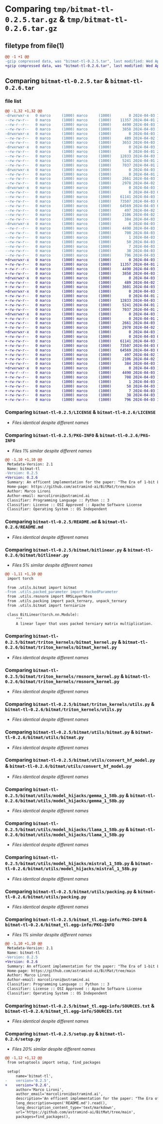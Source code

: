 # Comparing `tmp/bitmat-tl-0.2.5.tar.gz` & `tmp/bitmat-tl-0.2.6.tar.gz`

## filetype from file(1)

```diff
@@ -1 +1 @@
-gzip compressed data, was "bitmat-tl-0.2.5.tar", last modified: Wed Apr  3 15:25:08 2024, max compression
+gzip compressed data, was "bitmat-tl-0.2.6.tar", last modified: Wed Apr  3 15:29:57 2024, max compression
```

## Comparing `bitmat-tl-0.2.5.tar` & `bitmat-tl-0.2.6.tar`

### file list

```diff
@@ -1,32 +1,32 @@
-drwxrwxr-x   0 marco     (1000) marco     (1000)        0 2024-04-03 15:25:08.241686 bitmat-tl-0.2.5/
--rw-rw-r--   0 marco     (1000) marco     (1000)    11357 2024-04-01 22:08:01.000000 bitmat-tl-0.2.5/LICENSE
--rw-r--r--   0 marco     (1000) marco     (1000)     4490 2024-04-03 15:25:08.241686 bitmat-tl-0.2.5/PKG-INFO
--rw-rw-r--   0 marco     (1000) marco     (1000)     3858 2024-04-03 15:23:23.000000 bitmat-tl-0.2.5/README.md
-drwxrwxr-x   0 marco     (1000) marco     (1000)        0 2024-04-03 15:25:08.237686 bitmat-tl-0.2.5/bitmat/
--rw-rw-r--   0 marco     (1000) marco     (1000)      489 2024-04-02 10:34:53.000000 bitmat-tl-0.2.5/bitmat/__init__.py
--rw-rw-r--   0 marco     (1000) marco     (1000)     3653 2024-04-03 15:23:23.000000 bitmat-tl-0.2.5/bitmat/bitlinear.py
-drwxrwxr-x   0 marco     (1000) marco     (1000)        0 2024-04-03 15:25:08.237686 bitmat-tl-0.2.5/bitmat/triton_kernels/
--rw-rw-r--   0 marco     (1000) marco     (1000)        0 2024-04-01 22:08:01.000000 bitmat-tl-0.2.5/bitmat/triton_kernels/__init__.py
--rw-rw-r--   0 marco     (1000) marco     (1000)    12833 2024-04-03 15:23:23.000000 bitmat-tl-0.2.5/bitmat/triton_kernels/bitmat_kernel.py
--rw-rw-r--   0 marco     (1000) marco     (1000)     5241 2024-04-01 22:08:01.000000 bitmat-tl-0.2.5/bitmat/triton_kernels/rmsnorm_kernel.py
--rw-rw-r--   0 marco     (1000) marco     (1000)     7037 2024-04-01 22:08:01.000000 bitmat-tl-0.2.5/bitmat/triton_kernels/utils.py
-drwxrwxr-x   0 marco     (1000) marco     (1000)        0 2024-04-03 15:25:08.237686 bitmat-tl-0.2.5/bitmat/utils/
--rw-rw-r--   0 marco     (1000) marco     (1000)        0 2024-04-01 22:08:01.000000 bitmat-tl-0.2.5/bitmat/utils/__init__.py
--rw-rw-r--   0 marco     (1000) marco     (1000)     2661 2024-04-03 15:23:23.000000 bitmat-tl-0.2.5/bitmat/utils/bitmat.py
--rw-rw-r--   0 marco     (1000) marco     (1000)     2978 2024-04-02 10:12:51.000000 bitmat-tl-0.2.5/bitmat/utils/convert_hf_model.py
-drwxrwxr-x   0 marco     (1000) marco     (1000)        0 2024-04-03 15:25:08.241686 bitmat-tl-0.2.5/bitmat/utils/model_hijacks/
--rw-rw-r--   0 marco     (1000) marco     (1000)        0 2024-04-03 09:15:16.000000 bitmat-tl-0.2.5/bitmat/utils/model_hijacks/__init__.py
--rw-rw-r--   0 marco     (1000) marco     (1000)    61141 2024-04-03 11:12:23.000000 bitmat-tl-0.2.5/bitmat/utils/model_hijacks/gemma_1_58b.py
--rw-rw-r--   0 marco     (1000) marco     (1000)    73507 2024-04-03 09:20:11.000000 bitmat-tl-0.2.5/bitmat/utils/model_hijacks/llama_1_58b.py
--rw-rw-r--   0 marco     (1000) marco     (1000)    64569 2024-04-03 09:20:11.000000 bitmat-tl-0.2.5/bitmat/utils/model_hijacks/mistral_1_58b.py
--rw-rw-r--   0 marco     (1000) marco     (1000)      497 2024-04-02 12:56:59.000000 bitmat-tl-0.2.5/bitmat/utils/pack_model_before_save.py
--rw-rw-r--   0 marco     (1000) marco     (1000)     2106 2024-04-02 15:23:36.000000 bitmat-tl-0.2.5/bitmat/utils/packing.py
--rw-rw-r--   0 marco     (1000) marco     (1000)      384 2024-04-03 11:10:02.000000 bitmat-tl-0.2.5/bitmat/utils/rmsnorm.py
-drwxrwxr-x   0 marco     (1000) marco     (1000)        0 2024-04-03 15:25:08.241686 bitmat-tl-0.2.5/bitmat_tl.egg-info/
--rw-r--r--   0 marco     (1000) marco     (1000)     4490 2024-04-03 15:25:08.000000 bitmat-tl-0.2.5/bitmat_tl.egg-info/PKG-INFO
--rw-rw-r--   0 marco     (1000) marco     (1000)      708 2024-04-03 15:25:08.000000 bitmat-tl-0.2.5/bitmat_tl.egg-info/SOURCES.txt
--rw-rw-r--   0 marco     (1000) marco     (1000)        1 2024-04-03 15:25:08.000000 bitmat-tl-0.2.5/bitmat_tl.egg-info/dependency_links.txt
--rw-rw-r--   0 marco     (1000) marco     (1000)       50 2024-04-03 15:25:08.000000 bitmat-tl-0.2.5/bitmat_tl.egg-info/requires.txt
--rw-rw-r--   0 marco     (1000) marco     (1000)        7 2024-04-03 15:25:08.000000 bitmat-tl-0.2.5/bitmat_tl.egg-info/top_level.txt
--rw-rw-r--   0 marco     (1000) marco     (1000)       38 2024-04-03 15:25:08.241686 bitmat-tl-0.2.5/setup.cfg
--rw-rw-r--   0 marco     (1000) marco     (1000)      796 2024-04-03 15:23:23.000000 bitmat-tl-0.2.5/setup.py
+drwxrwxr-x   0 marco     (1000) marco     (1000)        0 2024-04-03 15:29:57.322961 bitmat-tl-0.2.6/
+-rw-rw-r--   0 marco     (1000) marco     (1000)    11357 2024-04-01 22:08:01.000000 bitmat-tl-0.2.6/LICENSE
+-rw-r--r--   0 marco     (1000) marco     (1000)     4490 2024-04-03 15:29:57.322961 bitmat-tl-0.2.6/PKG-INFO
+-rw-rw-r--   0 marco     (1000) marco     (1000)     3858 2024-04-03 15:23:23.000000 bitmat-tl-0.2.6/README.md
+drwxrwxr-x   0 marco     (1000) marco     (1000)        0 2024-04-03 15:29:57.318961 bitmat-tl-0.2.6/bitmat/
+-rw-rw-r--   0 marco     (1000) marco     (1000)      489 2024-04-02 10:34:53.000000 bitmat-tl-0.2.6/bitmat/__init__.py
+-rw-rw-r--   0 marco     (1000) marco     (1000)     3601 2024-04-03 15:28:54.000000 bitmat-tl-0.2.6/bitmat/bitlinear.py
+drwxrwxr-x   0 marco     (1000) marco     (1000)        0 2024-04-03 15:29:57.318961 bitmat-tl-0.2.6/bitmat/triton_kernels/
+-rw-rw-r--   0 marco     (1000) marco     (1000)        0 2024-04-01 22:08:01.000000 bitmat-tl-0.2.6/bitmat/triton_kernels/__init__.py
+-rw-rw-r--   0 marco     (1000) marco     (1000)    12833 2024-04-03 15:23:23.000000 bitmat-tl-0.2.6/bitmat/triton_kernels/bitmat_kernel.py
+-rw-rw-r--   0 marco     (1000) marco     (1000)     5241 2024-04-01 22:08:01.000000 bitmat-tl-0.2.6/bitmat/triton_kernels/rmsnorm_kernel.py
+-rw-rw-r--   0 marco     (1000) marco     (1000)     7037 2024-04-01 22:08:01.000000 bitmat-tl-0.2.6/bitmat/triton_kernels/utils.py
+drwxrwxr-x   0 marco     (1000) marco     (1000)        0 2024-04-03 15:29:57.318961 bitmat-tl-0.2.6/bitmat/utils/
+-rw-rw-r--   0 marco     (1000) marco     (1000)        0 2024-04-01 22:08:01.000000 bitmat-tl-0.2.6/bitmat/utils/__init__.py
+-rw-rw-r--   0 marco     (1000) marco     (1000)     2661 2024-04-03 15:23:23.000000 bitmat-tl-0.2.6/bitmat/utils/bitmat.py
+-rw-rw-r--   0 marco     (1000) marco     (1000)     2978 2024-04-02 10:12:51.000000 bitmat-tl-0.2.6/bitmat/utils/convert_hf_model.py
+drwxrwxr-x   0 marco     (1000) marco     (1000)        0 2024-04-03 15:29:57.322961 bitmat-tl-0.2.6/bitmat/utils/model_hijacks/
+-rw-rw-r--   0 marco     (1000) marco     (1000)        0 2024-04-03 09:15:16.000000 bitmat-tl-0.2.6/bitmat/utils/model_hijacks/__init__.py
+-rw-rw-r--   0 marco     (1000) marco     (1000)    61141 2024-04-03 11:12:23.000000 bitmat-tl-0.2.6/bitmat/utils/model_hijacks/gemma_1_58b.py
+-rw-rw-r--   0 marco     (1000) marco     (1000)    73507 2024-04-03 09:20:11.000000 bitmat-tl-0.2.6/bitmat/utils/model_hijacks/llama_1_58b.py
+-rw-rw-r--   0 marco     (1000) marco     (1000)    64569 2024-04-03 09:20:11.000000 bitmat-tl-0.2.6/bitmat/utils/model_hijacks/mistral_1_58b.py
+-rw-rw-r--   0 marco     (1000) marco     (1000)      497 2024-04-02 12:56:59.000000 bitmat-tl-0.2.6/bitmat/utils/pack_model_before_save.py
+-rw-rw-r--   0 marco     (1000) marco     (1000)     2106 2024-04-02 15:23:36.000000 bitmat-tl-0.2.6/bitmat/utils/packing.py
+-rw-rw-r--   0 marco     (1000) marco     (1000)      384 2024-04-03 11:10:02.000000 bitmat-tl-0.2.6/bitmat/utils/rmsnorm.py
+drwxrwxr-x   0 marco     (1000) marco     (1000)        0 2024-04-03 15:29:57.322961 bitmat-tl-0.2.6/bitmat_tl.egg-info/
+-rw-r--r--   0 marco     (1000) marco     (1000)     4490 2024-04-03 15:29:57.000000 bitmat-tl-0.2.6/bitmat_tl.egg-info/PKG-INFO
+-rw-rw-r--   0 marco     (1000) marco     (1000)      708 2024-04-03 15:29:57.000000 bitmat-tl-0.2.6/bitmat_tl.egg-info/SOURCES.txt
+-rw-rw-r--   0 marco     (1000) marco     (1000)        1 2024-04-03 15:29:57.000000 bitmat-tl-0.2.6/bitmat_tl.egg-info/dependency_links.txt
+-rw-rw-r--   0 marco     (1000) marco     (1000)       50 2024-04-03 15:29:57.000000 bitmat-tl-0.2.6/bitmat_tl.egg-info/requires.txt
+-rw-rw-r--   0 marco     (1000) marco     (1000)        7 2024-04-03 15:29:57.000000 bitmat-tl-0.2.6/bitmat_tl.egg-info/top_level.txt
+-rw-rw-r--   0 marco     (1000) marco     (1000)       38 2024-04-03 15:29:57.322961 bitmat-tl-0.2.6/setup.cfg
+-rw-rw-r--   0 marco     (1000) marco     (1000)      796 2024-04-03 15:29:52.000000 bitmat-tl-0.2.6/setup.py
```

### Comparing `bitmat-tl-0.2.5/LICENSE` & `bitmat-tl-0.2.6/LICENSE`

 * *Files identical despite different names*

### Comparing `bitmat-tl-0.2.5/PKG-INFO` & `bitmat-tl-0.2.6/PKG-INFO`

 * *Files 1% similar despite different names*

```diff
@@ -1,10 +1,10 @@
 Metadata-Version: 2.1
 Name: bitmat-tl
-Version: 0.2.5
+Version: 0.2.6
 Summary: An efficent implementation for the paper: "The Era of 1-bit LLMs"
 Home-page: https://github.com/astramind-ai/BitMat/tree/main
 Author: Marco Lironi
 Author-email: marcolironi@astramind.ai
 Classifier: Programming Language :: Python :: 3
 Classifier: License :: OSI Approved :: Apache Software License
 Classifier: Operating System :: OS Independent
```

### Comparing `bitmat-tl-0.2.5/README.md` & `bitmat-tl-0.2.6/README.md`

 * *Files identical despite different names*

### Comparing `bitmat-tl-0.2.5/bitmat/bitlinear.py` & `bitmat-tl-0.2.6/bitmat/bitlinear.py`

 * *Files 5% similar despite different names*

```diff
@@ -1,11 +1,10 @@
 import torch
 
 from .utils.bitmat import bitmat
-from .utils.packed_parameter import PackedParameter
 from .utils.rmsnorm import RMSLayerNorm
 from .utils.packing import pack_ternary, unpack_ternary
 from .utils.bitmat import terniarize
 
 class BitLinear(torch.nn.Module):
     """
     A linear layer that uses packed terniary matrix multiplication.
```

### Comparing `bitmat-tl-0.2.5/bitmat/triton_kernels/bitmat_kernel.py` & `bitmat-tl-0.2.6/bitmat/triton_kernels/bitmat_kernel.py`

 * *Files identical despite different names*

### Comparing `bitmat-tl-0.2.5/bitmat/triton_kernels/rmsnorm_kernel.py` & `bitmat-tl-0.2.6/bitmat/triton_kernels/rmsnorm_kernel.py`

 * *Files identical despite different names*

### Comparing `bitmat-tl-0.2.5/bitmat/triton_kernels/utils.py` & `bitmat-tl-0.2.6/bitmat/triton_kernels/utils.py`

 * *Files identical despite different names*

### Comparing `bitmat-tl-0.2.5/bitmat/utils/bitmat.py` & `bitmat-tl-0.2.6/bitmat/utils/bitmat.py`

 * *Files identical despite different names*

### Comparing `bitmat-tl-0.2.5/bitmat/utils/convert_hf_model.py` & `bitmat-tl-0.2.6/bitmat/utils/convert_hf_model.py`

 * *Files identical despite different names*

### Comparing `bitmat-tl-0.2.5/bitmat/utils/model_hijacks/gemma_1_58b.py` & `bitmat-tl-0.2.6/bitmat/utils/model_hijacks/gemma_1_58b.py`

 * *Files identical despite different names*

### Comparing `bitmat-tl-0.2.5/bitmat/utils/model_hijacks/llama_1_58b.py` & `bitmat-tl-0.2.6/bitmat/utils/model_hijacks/llama_1_58b.py`

 * *Files identical despite different names*

### Comparing `bitmat-tl-0.2.5/bitmat/utils/model_hijacks/mistral_1_58b.py` & `bitmat-tl-0.2.6/bitmat/utils/model_hijacks/mistral_1_58b.py`

 * *Files identical despite different names*

### Comparing `bitmat-tl-0.2.5/bitmat/utils/packing.py` & `bitmat-tl-0.2.6/bitmat/utils/packing.py`

 * *Files identical despite different names*

### Comparing `bitmat-tl-0.2.5/bitmat_tl.egg-info/PKG-INFO` & `bitmat-tl-0.2.6/bitmat_tl.egg-info/PKG-INFO`

 * *Files 1% similar despite different names*

```diff
@@ -1,10 +1,10 @@
 Metadata-Version: 2.1
 Name: bitmat-tl
-Version: 0.2.5
+Version: 0.2.6
 Summary: An efficent implementation for the paper: "The Era of 1-bit LLMs"
 Home-page: https://github.com/astramind-ai/BitMat/tree/main
 Author: Marco Lironi
 Author-email: marcolironi@astramind.ai
 Classifier: Programming Language :: Python :: 3
 Classifier: License :: OSI Approved :: Apache Software License
 Classifier: Operating System :: OS Independent
```

### Comparing `bitmat-tl-0.2.5/bitmat_tl.egg-info/SOURCES.txt` & `bitmat-tl-0.2.6/bitmat_tl.egg-info/SOURCES.txt`

 * *Files identical despite different names*

### Comparing `bitmat-tl-0.2.5/setup.py` & `bitmat-tl-0.2.6/setup.py`

 * *Files 20% similar despite different names*

```diff
@@ -1,12 +1,12 @@
 from setuptools import setup, find_packages
 
 setup(
     name='bitmat-tl',
-    version='0.2.5',
+    version='0.2.6',
     author='Marco Lironi',
     author_email='marcolironi@astramind.ai',
     description='An efficent implementation for the paper: "The Era of 1-bit LLMs"',
     long_description=open('README.md').read(),
     long_description_content_type='text/markdown',
     url='https://github.com/astramind-ai/BitMat/tree/main',
     packages=find_packages(),
```

